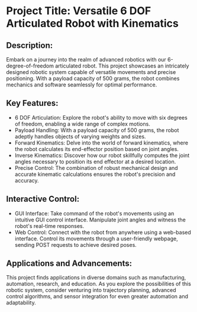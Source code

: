 # Project Title: Versatile 6 DOF Articulated Robot with Kinematics

## Description:
Embark on a journey into the realm of advanced robotics with our 6-degree-of-freedom articulated robot. This project showcases an intricately designed robotic system capable of versatile movements and precise positioning. With a payload capacity of 500 grams, the robot combines mechanics and software seamlessly for optimal performance.

## Key Features:

* 6 DOF Articulation: Explore the robot's ability to move with six degrees of freedom, enabling a wide range of complex motions.
* Payload Handling: With a payload capacity of 500 grams, the robot adeptly handles objects of varying weights and sizes.
* Forward Kinematics: Delve into the world of forward kinematics, where the robot calculates its end-effector position based on joint angles.
* Inverse Kinematics: Discover how our robot skillfully computes the joint angles necessary to position its end effector at a desired location.
* Precise Control: The combination of robust mechanical design and accurate kinematic calculations ensures the robot's precision and accuracy.

## Interactive Control:

* GUI Interface: Take command of the robot's movements using an intuitive GUI control interface. Manipulate joint angles and witness the robot's real-time responses.
* Web Control: Connect with the robot from anywhere using a web-based interface. Control its movements through a user-friendly webpage, sending POST requests to achieve desired poses.

## Applications and Advancements:
This project finds applications in diverse domains such as manufacturing, automation, research, and education. As you explore the possibilities of this robotic system, consider venturing into trajectory planning, advanced control algorithms, and sensor integration for even greater automation and adaptability.

